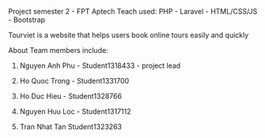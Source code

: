 
Project semester 2 - FPT Aptech
Teach used: PHP - Laravel - HTML/CSS/JS - Bootstrap

Tourviet is a website that helps users book online tours easily and quickly

About Team members include:

1) Nguyen Anh Phu - Student1318433 - project lead 

2) Ho Quoc Trong - Student1331700

3) Ho Duc Hieu - Student1328766

4) Nguyen Huu Loc - Student1317112

5) Tran Nhat Tan Student1323263


